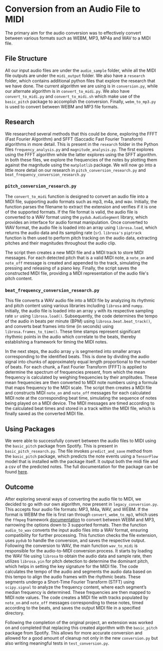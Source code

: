 # Conversion from an Audio File to MIDI

The primary aim for the audio conversion was to effectively convert between various formats such as WEBM, MP3, MP4a and WAV to a MIDI file.

## File Structure

All our input audio files are under the `audio_sample` folder, while all the MIDI file outputs are under the `midi_output` folder. We also have a `research` folder, which contains additional python files that explore the research that we have done. The current algorithm we are using is in `conversion.py`, while our alternate algorithm is in `convert_to_midi.py`. We also have `convert_to_midi.py` and `convert_to_midi.sh` which make use of the `basic_pitch` package to accomplish the conversion. Finally, `webm_to_mp3.py` is used to convert between WEBM and MP3 file formats.

## Research

We researched several methods that this could be done, exploring the FFFT (Fast Fourier Algorithm) and SFFT (Saccadic Fast Fourier Transform) algorithms in more detail. This is present in the `research` folder in the Python files `frequency_analysis.py` and `magnitude_analysis.py`. The first explores using the FFFT algorithm while the latter explores using the SFFT algorithm. In both these files, we explore the frequencies of the notes by plotting them against the magnitude using the `matplotlib` package. We will now go into a little more detail on our research in `pitch_conversion_research.py` and `beat_frequency_conversion_research.py`

### `pitch_conversion_research.py`

The `convert_to_midi` function is designed to convert an audio file into a MIDI file, supporting audio formats such as mp3, m4a, and wav. Initially, the function parses the filename to extract the extension and verifies if it is one of the supported formats. If the file format is valid, the audio file is converted to a WAV format using the `pydub.AudioSegment` library, which provides an interface for audio format manipulation. Once converted to WAV format, the audio file is loaded into an array using `librosa.load`, which returns the audio data and its sampling rate (`sr`). `librosa's` `piptrack` function is then used to perform pitch tracking on the audio data, extracting pitches and their magnitudes throughout the audio clip.

The script then creates a new MIDI file and a MIDI track to store MIDI messages. For each detected pitch that is a valid MIDI note, a `note_on` and `note_off` message is created and appended to the track, simulating the pressing and releasing of a piano key. Finally, the script saves the constructed MIDI file, providing a MIDI representation of the audio file's pitch content.

### `beat_frequency_conversion_research.py`

This file converts a WAV audio file into a MIDI file by analyzing its rhythmic and pitch content using various libraries including `librosa` and `numpy`. Initially, the audio file is loaded into an array `y` with its respective sampling rate `sr` using `librosa.load()`. Subsequently, the code determines the tempo of the audio in beats per minute (BPM) using `librosa.beat.beat_track()`, and converts beat frames into time (in seconds) using `librosa.frames_to_time()`. These time stamps represent significant rhythmic points in the audio which correlate to the beats, thereby establishing a framework for timing the MIDI notes.

In the next steps, the audio array `y` is segmented into smaller arrays corresponding to the identified beats. This is done by dividing the audio signal into chunks of approximately equal length proportional to the number of beats. For each chunk, a Fast Fourier Transform (FFFT) is applied to determine the spectrum of frequencies present, from which the mean frequency is calculated by weighing frequencies by their amplitudes. These mean frequencies are then converted to MIDI note numbers using a formula that maps frequency to the MIDI scale. The script then creates a MIDI file and constructs MIDI `note_on` and `note_off` messages for each calculated MIDI note at the corresponding beat time, simulating the sequence of notes being played on a MIDI device. The MIDI messages are timed according to the calculated beat times and stored in a track within the MIDI file, which is finally saved as the converted MIDI file.

## Using Packages

We were able to successfully convert between the audio files to MIDI using the `basic_pitch` package from Spotify. This is present in `basic_pitch_research.py`. The file invokes `predict_and_save` method from the `basic_pitch` package, which predicts the note events using a `TensorFlow` model that is installed with the package itself. It output both the midi file and a csv of the predicted notes. The full documentation for the package can be found [here](https://github.com/spotify/basic-pitch?tab=readme-ov-file).

## Outcome

After exploring several ways of converting the audio file to MIDI, we decided to go with our own algorithm, now present in `legacy_conversion.py`. This accepts four audio file formats: MP3, M4a, WAV, and WEBM. If the format is WEBM the file is first ran through `convert_webm_to_mp3`, which uses the `ffmpeg` framework [documentation](https://ffmpeg.org/documentation.html) to convert between WEBM and MP3, narrowing the options down to 3 supported formats. Then the function `audio_to_wav` converts the input audio files into a WAV format, ensuring compatibility for further processing. This function checks the file extension, uses `pydub` to handle the conversion, and saves the respective output. Following the conversion to WAV, the main function `wav_to_midi` is responsible for the audio-to-MIDI conversion process. It starts by loading the WAV file using `librosa` to obtain the audio data and sample rate, then utilizes `librosa.yin` for pitch detection to determine the dominant pitch, which helps in setting the key signature for the MIDI file. The code calculates the tempo of the audio and segments the audio data based on this tempo to align the audio frames with the rhythmic beats. These segments undergo a Short-Time Fourier Transform (STFT) using `scipy.signal` to analyze the frequency content, where each segment’s median frequency is determined. These frequencies are then mapped to MIDI note values. The code creates a MIDI file with tracks populated by `note_on` and `note_off` messages corresponding to these notes, timed according to the beats, and saves the output MIDI file in a specified directory.

Following the completion of the original project, an extension was worked on and completed that replacing this created algorithm with the `basic_pitch` package from Spotify. This allows for more accurate conversion and allowed for a good amount of cleanup not only in the new `conversion.py` but also writing meaningful tests in `test_conversion.py`.
